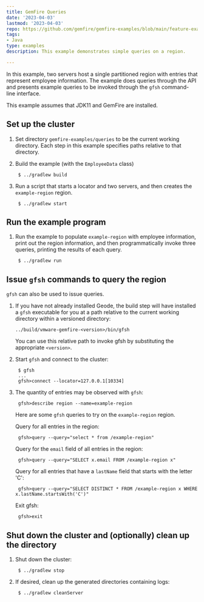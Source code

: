 ```yaml
---
title: GemFire Queries
date: '2023-04-03'
lastmod: '2023-04-03'
repo: https://github.com/gemfire/gemfire-examples/blob/main/feature-examples/queries
tags:
- Java
type: examples
description: This example demonstrates simple queries on a region.

---
```


In this example, two servers host a single partitioned region with entries
that represent employee information.
The example does queries through the API and presents example queries
to be invoked through the `gfsh` command-line interface.

This example assumes that JDK11 and GemFire are installed.

## Set up the cluster
1. Set directory ```gemfire-examples/queries``` to be the
   current working directory.
   Each step in this example specifies paths relative to that directory.

2. Build the example (with the `EmployeeData` class)

        $ ../gradlew build


4. Run a script that starts a locator and two servers,
   and then creates the ```example-region``` region.

        $ ../gradlew start

## Run the example program
1. Run the example to populate `example-region` with employee information,
   print out the region information,
   and then programmatically invoke three queries,
   printing the results of each query.

        $ ../gradlew run

## Issue `gfsh` commands to query the region

`gfsh` can also be used to issue queries.

1.  If you have not already installed Geode,
    the build step will have installed a `gfsh` executable for you
    at a path relative to the current working directory
    within a versioned directory:

        ../build/vmware-gemfire-<version>/bin/gfsh

    You can use this relative path to invoke gfsh by substituting
    the appropriate `<version>`.

2. Start `gfsh` and connect to the cluster:

        $ gfsh
        ...
        gfsh>connect --locator=127.0.0.1[10334]

3. The quantity of entries may be observed with `gfsh`:

        gfsh>describe region --name=example-region

   Here are some `gfsh` queries to try on the `example-region` region.

   Query for all entries in the region:

        gfsh>query --query="select * from /example-region"

   Query for the `email` field of all entries in the region:

        gfsh>query --query="SELECT x.email FROM /example-region x"

   Query for all entries that have a `lastName` field that starts
   with the letter 'C':

        gfsh>query --query="SELECT DISTINCT * FROM /example-region x WHERE x.lastName.startsWith('C')"

   Exit gfsh:

        gfsh>exit

## Shut down the cluster and (optionally) clean up the directory
1. Shut down the cluster:

        $ ../gradlew stop

2. If desired, clean up the generated directories containing
   logs:

        $ ../gradlew cleanServer
